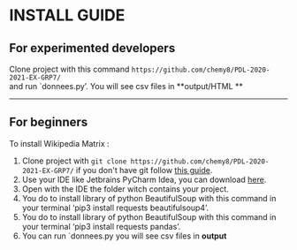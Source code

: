 # INSTALL GUIDE

## For experimented developers
 
 Clone project with this command `https://github.com/chemy8/PDL-2020-2021-EX-GRP7/`
 <br> and run `donnees.py’.
 You will see csv files in **output/HTML ** 
 
 ---
## For beginners
 
 To install Wikipedia Matrix :
 
 1. Clone project with `git clone https://github.com/chemy8/PDL-2020-2021-EX-GRP7/` if you don't have git follow [this guide](https://www.atlassian.com/git/tutorials/install-git).
 2. Use your IDE like Jetbrains PyCharm Idea, you can download [here](https://www.jetbrains.com/fr-fr/pycharm/).
 3. Open with the IDE the folder witch contains your project.
 4. You do to install library of python BeautifulSoup with this command in your terminal ‘pip3 install requests beautifulsoup4’.
 5. You do to install library of python BeautifulSoup with this command in your terminal ‘pip3 install requests pandas’.
 6. You can run `donnees.py you will see csv files in **output** 
 
 

